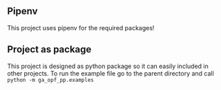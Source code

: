 ## Pipenv 

This project uses pipenv for the required packages!

## Project as package

This project is designed as python package so it can easily included in other projects. To run the example file go to the parent directory and call
`python -m ga_opf_pp.examples`